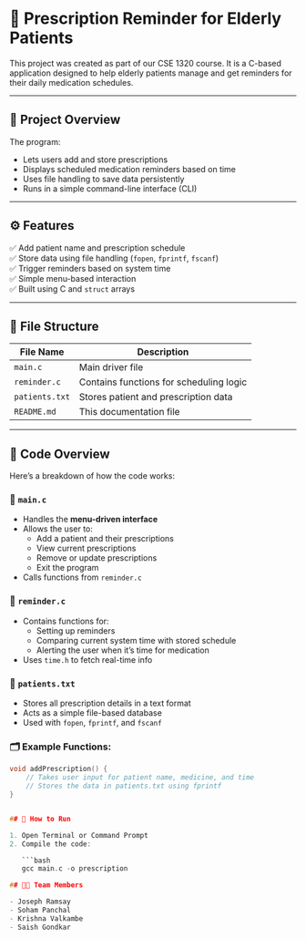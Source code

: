 # 💊 Prescription Reminder for Elderly Patients

This project was created as part of our CSE 1320 course. It is a C-based application designed to help elderly patients manage and get reminders for their daily medication schedules.

---

## 🧠 Project Overview

The program:
- Lets users add and store prescriptions
- Displays scheduled medication reminders based on time
- Uses file handling to save data persistently
- Runs in a simple command-line interface (CLI)

---

## ⚙️ Features

✅ Add patient name and prescription schedule  
✅ Store data using file handling (`fopen`, `fprintf`, `fscanf`)  
✅ Trigger reminders based on system time  
✅ Simple menu-based interaction  
✅ Built using C and `struct` arrays  

---

## 📂 File Structure

| File Name      | Description                             |
|----------------|-----------------------------------------|
| `main.c`       | Main driver file                        |
| `reminder.c`   | Contains functions for scheduling logic |
| `patients.txt` | Stores patient and prescription data    |
| `README.md`    | This documentation file                 |

---
## 🧠 Code Overview

Here’s a breakdown of how the code works:

### 🔸 `main.c`
- Handles the **menu-driven interface**
- Allows the user to:
  - Add a patient and their prescriptions
  - View current prescriptions
  - Remove or update prescriptions
  - Exit the program
- Calls functions from `reminder.c`

### 🔸 `reminder.c`
- Contains functions for:
  - Setting up reminders
  - Comparing current system time with stored schedule
  - Alerting the user when it’s time for medication
- Uses `time.h` to fetch real-time info

### 🔸 `patients.txt`
- Stores all prescription details in a text format
- Acts as a simple file-based database
- Used with `fopen`, `fprintf`, and `fscanf`

### 🗂 Example Functions:
```c
void addPrescription() {
    // Takes user input for patient name, medicine, and time
    // Stores the data in patients.txt using fprintf
}


## 🚀 How to Run

1. Open Terminal or Command Prompt  
2. Compile the code:

   ```bash
   gcc main.c -o prescription

## 👨‍💻 Team Members

- Joseph Ramsay  
- Soham Panchal 
- Krishna Valkambe  
- Saish Gondkar
